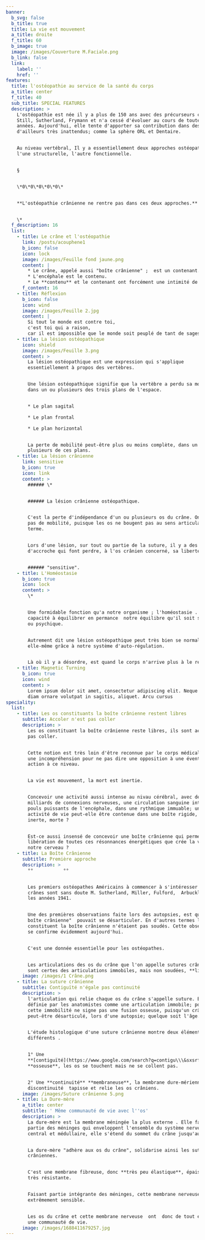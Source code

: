```yaml
---
banner:
  b_svg: false
  b_title: true
  title: La vie est mouvement
  a_title: droite
  f_title: 60
  b_image: true
  image: /images/Couverture M.Faciale.png
  b_link: false
  link:
    label: ''
    href: ''
features:
  title: l'ostéopathie au service de la santé du corps
  a_title: center
  f_title: 40
  sub_title: SPECIAL FEATURES
  description: >
    L'ostéopathie est née il y a plus de 150 ans avec des précurseurs comme
    Still, Sutherland, Frymann et n'a cessé d'évoluer au cours de toutes ces
    années. Aujourd'hui, elle tente d'apporter sa contribution dans des domaines
    d'ailleurs très inattendus; comme la sphère ORL et Dentaire.


    Au niveau vertébral, Il y a essentiellement deux approches ostéopathiques ;
    l'une structurelle, l'autre fonctionnelle.


    §


    \*0\*0\*0\*0\*0\*


    **L'ostéopathie crânienne ne rentre pas dans ces deux approches.**


    \*
  f_description: 16
  list:
    - title: Le crâne et l'ostéopathie
      link: /posts/acouphene1
      b_icon: false
      icon: lock
      image: /images/Feuille fond jaune.png
      content: |
        * Le crâne, appelé aussi "boîte crânienne" ;  est un contenant.
        * L'encéphale est le contenu.
        * Le **contenu** et le contenant ont forcément une intimité de vie.
      f_content: 16
    - title: Réflexion
      b_icon: false
      icon: wind
      image: /images/Feuille 2.jpg
      content: |
        Si tout le monde est contre toi,
        c'est toi qui a raison,
        car il est impossible que le monde soit peuplé de tant de sages.
    - title: La lésion ostéopathique
      icon: shield
      image: /images/Feuille 3.png
      content: >
        La lésion ostéopathique est une expression qui s'applique
        essentiellement à propos des vertèbres.


        Une lésion ostéopathique signifie que la vertèbre a perdu sa mobilité
        dans un ou plusieurs des trois plans de l'espace.


        * Le plan sagital

        * Le plan frontal

        * Le plan horizontal


        La perte de mobilité peut-être plus ou moins complète, dans un ou
        plusieurs de ces plans.
    - title: La lésion crânienne
      link: sensitive
      b_icon: true
      icon: link
      content: >
        ###### \*


        ###### La lésion crânienne ostéopathique.


        C'est la perte d'indépendance d'un ou plusieurs os du crâne. On ne parle
        pas de mobilité, puisque les os ne bougent pas au sens articulaire du
        terme.


        Lors d'une lésion, sur tout ou partie de la suture, il y a des points
        d'accroche qui font perdre, à l'os crânien concerné, sa liberté


        ###### "sensitive".
    - title: L'Homéostasie
      b_icon: true
      icon: lock
      content: >
        \*


        Une formidable fonction qu'a notre organisme ; l'homéostasie . La
        capacité à équilibrer en permance  notre équilibre qu'il soit somatique
        ou psychique.


        Autrement dit une lésion ostéopathique peut très bien se normaliser
        elle-même grâce à notre système d'auto-régulation.


        Là où il y a désordre, est quand le corps n'arrive plus à le réguler.
    - title: Magnetic Turning
      b_icon: true
      icon: wind
      content: >
        Lorem ipsum dolor sit amet, consectetur adipiscing elit. Neque enim id
        diam ornare volutpat in sagitis, aliquet. Arcu cursus
speciality:
  list:
    - title: Les os constituants la boîte crânienne restent libres
      subtitle: Accoler n'est pas coller
      description: >
        Les os constituant la boîte crânienne reste libres, ils sont accoler et
        pas coller.


        Cette notion est très loin d'être reconnue par le corps médical et crée
        une incompréhension pour ne pas dire une opposition à une éventuelle
        action à ce niveau.


        La vie est mouvement, la mort est inertie.


        Concevoir une activité aussi intense au nivau cérébral, avec des
        milliards de connexions nerveuses, une circulation sanguine intense, des
        pouls puissants de l'encéphale, dans une rythmique immuable; une telle
        activité de vie peut-elle être contenue dans une boîte rigide, fermée,
        inerte, morte ?


        Est-ce aussi insensé de concevoir une boîte crânienne qui permettent la
        libération de toutes ces résonnances énergétiques que crée la vie de
        notre cerveau ?
    - title: La Boîte Crânienne
      subtitle: Première approche
      description: >
        °°           °°


        Les premiers ostéopathes Américains à commencer à s'intéresser aux
        crânes sont sans doute M. Sutherland, Miller, Fulford,  Arbuckle; vers
        les années 1941.


        Une des premières observations faite lors des autopsies, est que "la
        boîte crânienne"  pouvait se désarticuler. En d'autres termes les os qui
        constituent la boîte crânienne n'étaient pas soudés. Cette observation
        se confirme évidemment aujourd'hui.


        C'est une donnée essentielle pour les ostéopathes.


        Les articulations des os du crâne que l'on appelle sutures crâniennes,
        sont certes des articulations immobiles, mais non soudées, **libres**.
      image: /images/1 Crâne.png
    - title: La suture crânienne
      subtitle: Contiguïté n'égale pas continuité
      description: >
        l'articulation qui relie chaque os du crâne s'appelle suture. Elle est
        définie par les anatomistes comme une articulation immobile; pourtant
        cette immobilité ne signe pas une fusion osseuse, puisqu'un crâne
        peut-être désarticulé, lors d'une autopsie; quelque soit l'âge.


        L'étude histologique d'une suture crânienne montre deux éléments bien
        différents .


        1° Une
        **[contiguïté](https://www.google.com/search?q=contigu\\\&sxsrf=APwXEdfQS3lChPJnF28Mqw0Utsnb982dNw%3A1687766143329\\\&ei=f0SZZJPVE-zFkdUP5euoyAk\\\&oq=contigu\\\&gs_lcp=Cgxnd3Mtd2l6LXNlcnAQARgBMgwIIxCKBRAnEEYQ-QEyCAgAEIAEELEDMgUIABCABDIFCAAQgAQyBwgAEIoFEEMyCAgAEIAEEMsBMgUIABCABDIFCAAQgAQyCAgAEIAEEMsBMgUIABCABDoKCAAQRxDWBBCwAzoKCAAQigUQsAMQQzoHCCMQigUQJzoHCAAQgAQQCjogCAAQigUQRhD5ARCXBRCMBRDdBBBGEPQDEPUDEPYDGAFKBAhBGABQoghYzhFg8SZoAXABeACAAYEBiAGeApIBAzIuMZgBAKABAcABAcgBCtoBBggBEAEYEw\\\&sclient=gws-wiz-serp%20%22contigu%22)**
        **osseuse**, les os se touchent mais ne se collent pas.


        2° Une **continuité** **membraneuse**, la membrane dure-mérienne sans
        discontinuité  tapisse et relie les os crâniens.
      image: /images/Suture crânienne 5.png
    - title: La Dure-mère
      a_title: center
      subtitle: ' Même communauté de vie avec l''os'
      description: >
        La dure-mère est la membrane méningée la plus externe . Elle fait 
        partie des méninges qui enveloppent l'ensemble du système nerveux
        central et médullaire, elle s'étend du sommet du crâne jusqu'au sacrum.


        La dure-mère "adhère aux os du crâne", solidarise ainsi les sutures
        crâniennes.


        C'est une membrane fibreuse, donc **très peu élastique**, épaisse et
        très résistante.


        Faisant partie intégrante des méninges, cette membrane nerveuse est
        extrêmement sensible.


        Les os du crâne et cette membrane nerveuse  ont  donc de tout évidence
        une communauté de vie.
      image: /images/1688411679257.jpg
---
```

















































